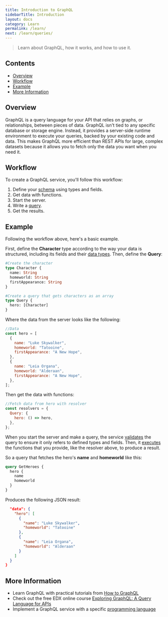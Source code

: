 ```yaml
---
title: Introduction to GraphQL
sidebarTitle: Introduction
layout: docs
category: Learn
permalink: /learn/
next: /learn/queries/
---
```


> Learn about GraphQL, how it works, and how to use it.

## Contents

- [Overview](#overview)
- [Workflow](#workflow)
- [Example](#example)
- [More Information](#more-information)

## Overview

GraphQL is a query language for your API that relies on graphs, or relationships, between pieces of data. GraphQL isn't tied to any specific database or storage engine. Instead, it provides a server-side runtime environment to execute your queries, backed by your existing code and data. This makes GraphQL more efficient than REST APIs for large, complex datasets because it allows you to fetch only the data you want when you need it.

## Workflow

To create a GraphQL service, you'll follow this workflow:

1. Define your [schema](/schema/) using types and fields.
1. Get data with functions.
1. Start the server.
1. Write a [query](/queries/).
1. Get the results.

## Example

Following the workflow above, here's a basic example.

First, define the **Character** type according to the way your data is structured, including its fields and their [data types](/schema/#scalar-types). Then, define the **Query**:

```graphql
#Create the character
type Character {
  name: String
  homeworld: String
  firstAppearance: String
}

#Create a query that gets characters as an array
type Query {
  hero: [Character]
}
```

Where the data from the server looks like the following:

```js
//Data
const hero = [
  {
    name: "Luke Skywalker",
    homeworld: "Tatooine",
    firstAppearance: "A New Hope",
  },
  {
    name: "Leia Organa",
    homeworld: "Alderaan",
    firstAppearance: "A New Hope",
  },
];
```

Then get the data with functions:

```js
//Fetch data from hero with resolver
const resolvers = {
  Query: {
    hero: () => hero,
  },
};
```

When you start the server and make a query, the service [validates](/validation/) the query to ensure it only refers to defined types and fields. Then, it [executes](/execution/) the functions that you provide, like the resolver above, to produce a result.

So a query that fetches the hero's **name** and **homeworld** like this:

```graphql
query GetHeroes {
  hero {
    name
    homeworld
  }
}
```

Produces the following JSON result:

```json
  "data": {
    "hero": [
      {
        "name": "Luke Skywalker",
        "homeworld": "Tatooine"
      },
      {
        "name": "Leia Organa",
        "homeworld": "Alderaan"
      }
    ]
  }
}
```

## More Information

- Learn GraphQL with practical tutorials from [How to GraphQL](https://www.howtographql.com)
- Check out the free EDX online course [Exploring GraphQL: A Query Language for APIs](https://www.edx.org/course/exploring-graphql-a-query-language-for-apis)
- Implement a GraphQL service with a specific [programming language](/code/)
